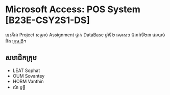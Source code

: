 # Microsoft Access: POS System [B23E-CSY2S1-DS]

នេះគឺជា Project សម្រាប់ Assignment ថ្នាក់ DataBase ឆ្នាំទី២ ឆមាស១ ជំនាន់ទី២៣ វេនយប់ និង [ក្រុម B](https://t.me/c/2285188228/3)។

## សមាជិកក្រុម
-   LEAT Sophat
-   OUM Sovantey
-   HORM Vanthin
-   ណំ ឫទ្ធិ